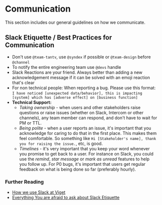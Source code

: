 # Communication

This section includes our general guidelines on how we communicate.

## Slack Etiquette / Best Practices for Communication

* Don't use `@team-tantv`, use `@syndex` if possible or `@team-design` before `@channel`
* To notify the entire engineering team use `@devs` handle
* Slack Reactions are your friend. Always better than adding a new acknowledgement message if it can be solved with an emoji reaction that's clear
* For non technical people: When reporting a bug. Please use this format: `I have noticed [unexpected data/behavior], this is impacting [system] which has [adverse effect] on [business function]`
* **Technical Support:**
  * *Taking ownership* - when users and other stakeholders raise questions or raise issues (whether on Slack, Intercom or other channels), any team member can respond, and don't have to wait for PM or TTL.
  * *Being polite* - when a user reports an issue, it's important that you acknowledge for caring to do that in the first place. This makes them feel comfortable. So something like `Hi [Stakeholder's name], thank you for raising the issue.`, etc, is good.
  * *Timelines* - it's very important that you keep your word whenever you promise to get back to a user. For instance on Slack, you could use the *remind*, *star message* or *mark as unread* features to help you follow up. For P0 bugs, it's important that users get regular feedback on what is being done so far (preferably hourly).

### Further Reading

* [How we use Slack at Viget](https://www.viget.com/articles/how-we-use-slack)
* [Everything You are afraid to ask about Slack Etiquette](https://www.fastcompany.com/3054413/know-it-all/everything-you-are-afraid-to-ask-about-slack-etiquette)
